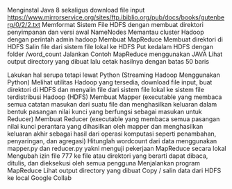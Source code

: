 Menginstal Java 8 sekaligus download file input  https://www.mirrorservice.org/sites/ftp.ibiblio.org/pub/docs/books/gutenberg/0/2/2.txt
Memformat Sistem File HDFS dengan membuat direktori penyimpanan dan versi awal NameNodes
Memantau cluster Hadoop dengan perintah admin hadoop
Membuat MapReduce
Membuat direktori di HDFS
Salin file dari sistem file lokal ke HDFS
Put kedalam HDFS dengan folder /word_count
Jalankan Contoh MapReduce menggunakan JAVA
Lihat output directory yang dibuat lalu cetak hasilnya dengan batas 50 baris

Lakukan hal serupa tetapi lewat Python (Streaming Hadoop Menggunakan Python)
Melihat utilitas Hadoop yang tersedia, download file input, buat direktori di HDFS dan menyalin file dari sistem file lokal ke sistem file terdistribusi Hadoop (HDFS)
Membuat Mapper (executable yang membaca semua catatan masukan dari suatu file dan menghasilkan keluaran dalam bentuk pasangan nilai kunci yang berfungsi sebagai masukan untuk Reducer)
Membuat Reducer (executable yang membaca semua pasangan nilai kunci perantara yang dihasilkan oleh mapper dan menghasilkan keluaran akhir sebagai hasil dari operasi komputasi seperti penambahan, penyaringan, dan agregasi)
Hitunglah wordcount dari data menggunakan mapper.py dan reducer.py yakni menguji pekerjaan MapReduce secara lokal
Mengubah izin file 777 ke file atau direktori yang berarti dapat dibaca, ditulis, dan dieksekusi oleh semua pengguna
Menjalankan program MapReduce
Lihat output directory yang dibuat
Copy / salin data dari HDFS ke local Google Collab
